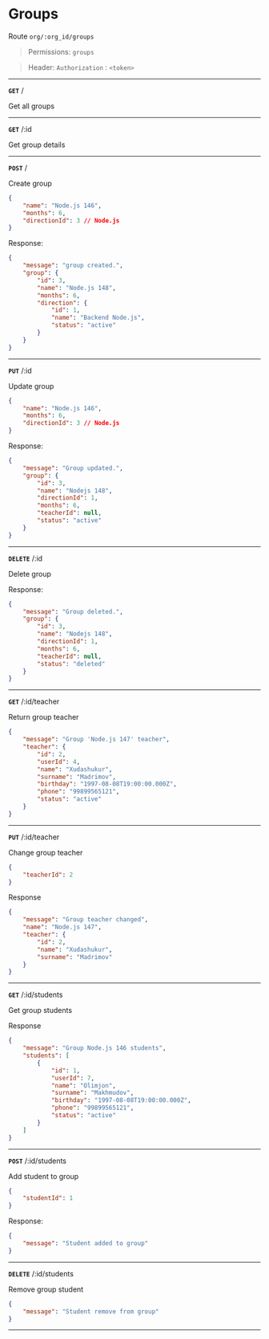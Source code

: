# Groups

Route `org/:org_id/groups`

> Permissions: `groups`

> Header: `Authorization` : `<token>`

---

**`GET`** /

Get all groups

---

**`GET`** /:id

Get group details

---

**`POST`** /

Create group

```json
{
    "name": "Node.js 146",
    "months": 6,
    "directionId": 3 // Node.js
}
```

Response:

```json
{
    "message": "group created.",
    "group": {
        "id": 3,
        "name": "Node.js 148",
        "months": 6,
        "direction": {
            "id": 1,
            "name": "Backend Node.js",
            "status": "active"
        }
    }
}
```

---

**`PUT`** /:id

Update group

```json
{
    "name": "Node.js 146",
    "months": 6,
    "directionId": 3 // Node.js
}
```

Response:

```json
{
    "message": "Group updated.",
    "group": {
        "id": 3,
        "name": "Nodejs 148",
        "directionId": 1,
        "months": 6,
        "teacherId": null,
        "status": "active"
    }
}
```

---

**`DELETE`** /:id

Delete group

Response:

```json
{
    "message": "Group deleted.",
    "group": {
        "id": 3,
        "name": "Nodejs 148",
        "directionId": 1,
        "months": 6,
        "teacherId": null,
        "status": "deleted"
    }
}
```

---

**`GET`** /:id/teacher

Return group teacher

```json
{
    "message": "Group 'Node.js 147' teacher",
    "teacher": {
        "id": 2,
        "userId": 4,
        "name": "Xudashukur",
        "surname": "Madrimov",
        "birthday": "1997-08-08T19:00:00.000Z",
        "phone": "99899565121",
        "status": "active"
    }
}
```

---

**`PUT`** /:id/teacher

Change group teacher

```json
{
    "teacherId": 2
}
```

Response

```json
{
    "message": "Group teacher changed",
    "name": "Node.js 147",
    "teacher": {
        "id": 2,
        "name": "Xudashukur",
        "surname": "Madrimov"
    }
}
```

---

**`GET`** /:id/students

Get group students

Response

```json
{
    "message": "Group Node.js 146 students",
    "students": [
        {
            "id": 1,
            "userId": 7,
            "name": "Olimjon",
            "surname": "Makhmudov",
            "birthday": "1997-08-08T19:00:00.000Z",
            "phone": "99899565121",
            "status": "active"
        }
    ]
}
```

---

**`POST`** /:id/students

Add student to group

```json
{
    "studentId": 1
}
```

Response:

```json
{
    "message": "Student added to group"
}
```

---

**`DELETE`** /:id/students

Remove group student

```json
{
    "message": "Student remove from group"
}
```

---
